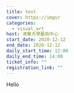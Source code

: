 ```yaml
---
title: test
cover: https://imgur
categories:
  - visual_art
host: 清華大學藝術中心
start_date: 2020-12-12
end_date: 2020-12-12
daily_start_time: 12:00
daily_end_time: 14:00
ticket_info: ""
registration_link: ""
---
```

Hello